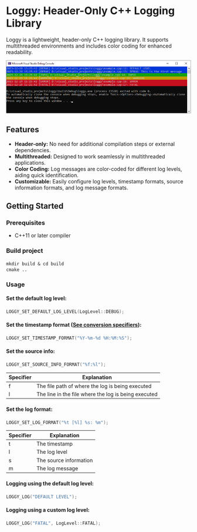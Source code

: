 # Loggy: Header-Only C++ Logging Library

Loggy is a lightweight, header-only C++ logging library. It supports multithreaded environments and includes color coding for enhanced readability.

![An example of the console window with logs in it](assets/example.png)

## Features
- **Header-only:** No need for additional compilation steps or external dependencies.
- **Multithreaded:** Designed to work seamlessly in multithreaded applications.
- **Color Coding:** Log messages are color-coded for different log levels, aiding quick identification.
- **Customizable:** Easily configure log levels, timestamp formats, source information formats, and log message formats.

## Getting Started

### Prerequisites
- C++11 or later compiler

### Build project
```
mkdir build & cd build
cmake ..
```

### Usage

#### Set the default log level:
```cpp
LOGGY_SET_DEFAULT_LOG_LEVEL(LogLevel::DEBUG);
```

#### Set the timestamp format ([See conversion specifiers](https://en.cppreference.com/w/cpp/io/manip/put_time)):
```cpp
LOGGY_SET_TIMESTAMP_FORMAT("%Y-%m-%d %H:%M:%S");
```

#### Set the source info:
```cpp
LOGGY_SET_SOURCE_INFO_FORMAT("%f:%l");
```
| Specifier | Explanation                                          |
|-----------|------------------------------------------------------|
| f         | The file path of where the log is being executed     |
| l         | The line in the file where the log is being executed |

#### Set the log format:
```cpp
LOGGY_SET_LOG_FORMAT("%t [%l] %s: %m");
```
| Specifier | Explanation            |
|-----------|------------------------|
| t         | The timestamp          |
| l         | The log level          |
| s         | The source information |
| m         | The log message        |

#### Logging using the default log level:
```cpp
LOGGY_LOG("DEFAULT LEVEL");
```

#### Logging using a custom log level:
```cpp
LOGGY_LOG("FATAL", LogLevel::FATAL);
```